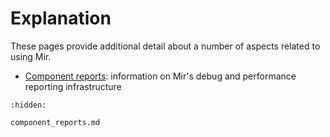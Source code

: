 # Explanation
These pages provide additional detail about a number of aspects related to using Mir.

- [Component reports](component_reports.md): information on Mir's debug and performance reporting infrastructure

```{toctree}
:hidden:

component_reports.md
```
